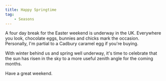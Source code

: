 ```yaml
---
title: Happy Springtime
tag:
    - Seasons
---
```


A four day break for the Easter weekend is underway in the UK. Everywhere you look, chocolate eggs, bunnies and chicks mark the occasion. Personally, I'm partial to a Cadbury caramel egg if you're buying.

With winter behind us and spring well underway, it's time to celebrate that the sun has risen in the sky to a more useful zenith angle for the coming months.

Have a great weekend.
